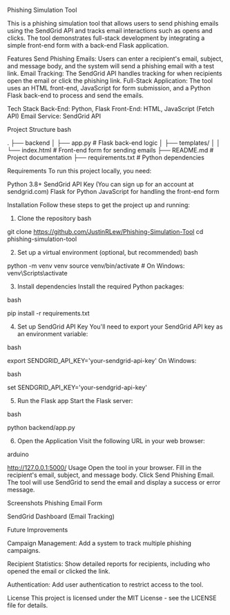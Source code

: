 Phishing Simulation Tool

This is a phishing simulation tool that allows users to send phishing emails using the SendGrid API and tracks email interactions such as opens and clicks. The tool demonstrates full-stack development by integrating a simple front-end form with a back-end Flask application.

Features
Send Phishing Emails: Users can enter a recipient's email, subject, and message body, and the system will send a phishing email with a test link.
Email Tracking: The SendGrid API handles tracking for when recipients open the email or click the phishing link.
Full-Stack Application: The tool uses an HTML front-end, JavaScript for form submission, and a Python Flask back-end to process and send the emails.

Tech Stack
Back-End: Python, Flask
Front-End: HTML, JavaScript (Fetch API)
Email Service: SendGrid API

Project Structure
bash

.
├── backend
│   ├── app.py                # Flask back-end logic
│   ├── templates/
│   │   └── index.html         # Front-end form for sending emails
├── README.md                  # Project documentation
├── requirements.txt           # Python dependencies

Requirements
To run this project locally, you need:

Python 3.8+
SendGrid API Key (You can sign up for an account at sendgrid.com)
Flask for Python
JavaScript for handling the front-end form

Installation
Follow these steps to get the project up and running:

1. Clone the repository
bash

git clone https://github.com/JustinRLew/Phishing-Simulation-Tool
cd phishing-simulation-tool

2. Set up a virtual environment (optional, but recommended)
bash

python -m venv venv
source venv/bin/activate  # On Windows: venv\Scripts\activate

3. Install dependencies
Install the required Python packages:

bash

pip install -r requirements.txt

4. Set up SendGrid API Key
You'll need to export your SendGrid API key as an environment variable:

bash

export SENDGRID_API_KEY='your-sendgrid-api-key'
On Windows:

bash

set SENDGRID_API_KEY='your-sendgrid-api-key'

5. Run the Flask app
Start the Flask server:

bash

python backend/app.py

6. Open the Application
Visit the following URL in your web browser:

arduino

http://127.0.0.1:5000/
Usage
Open the tool in your browser.
Fill in the recipient's email, subject, and message body.
Click Send Phishing Email.
The tool will use SendGrid to send the email and display a success or error message.

Screenshots
Phishing Email Form

SendGrid Dashboard (Email Tracking)

Future Improvements

Campaign Management: Add a system to track multiple phishing campaigns.

Recipient Statistics: Show detailed reports for recipients, including who opened the email or clicked the link.

Authentication: Add user authentication to restrict access to the tool.

License
This project is licensed under the MIT License - see the LICENSE file for details.
